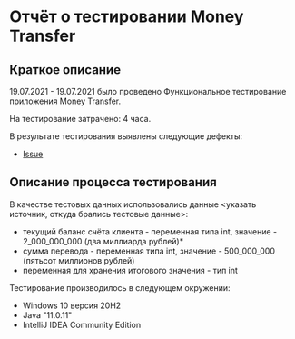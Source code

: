 # Отчёт о тестировании Money Transfer

## Краткое описание

19.07.2021 - 19.07.2021 было проведено Функциональное тестирование приложения Money Transfer.

На тестирование затрачено: 4 часа.

В результате тестирования выявлены следующие дефекты:
* [Issue](https://github.com/MikhailPozdeev/Money-Transfer/issues/1)


## Описание процесса тестирования

В качестве тестовых данных использовались данные <указать источник, откуда брались тестовые данные>:
* текущий баланс счёта клиента - переменная типа int, значение - 2_000_000_000 (два миллиарда рублей)*
* сумма перевода - переменная типа int, значение - 500_000_000 (пятьсот миллионов рублей)
* переменная для хранения итогового значения - тип int

Тестирование производилось в следующем окружении:
* Windows 10  версия 20H2
* Java "11.0.11"
* IntelliJ IDEA Community Edition